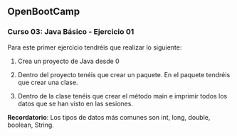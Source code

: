 ## OpenBootCamp
### Curso 03: Java Básico - Ejercicio 01

Para este primer ejercicio tendréis que realizar lo siguiente:

1. Crea un proyecto de Java desde 0

2. Dentro del proyecto tenéis que crear un paquete. En el paquete tendréis que crear una clase.

3. Dentro de la clase tenéis que crear el método main e imprimir todos los datos que se han visto en las sesiones.

**Recordatorio**: Los tipos de datos más comunes son int, long, double, boolean, String.
